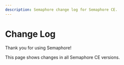 ```yaml
---
description: Semaphore change log for Semaphore CE.
---
```


# Change Log

Thank you for using Semaphore!

This page shows changes in all Semaphore CE versions.
